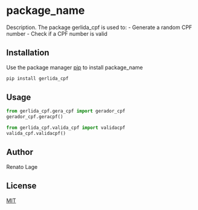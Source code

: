 # package_name

Description. 
The package gerlida_cpf is used to:
	- Generate a random CPF number
	- Check if a CPF number is valid

## Installation

Use the package manager [pip](https://pip.pypa.io/en/stable/) to install package_name

```bash
pip install gerlida_cpf
```

## Usage

```python
from gerlida_cpf.gera_cpf import gerador_cpf
gerador_cpf.geracpf()
```

```python
from gerlida_cpf.valida_cpf import validacpf
valida_cpf.validacpf()
```

## Author
Renato Lage

## License
[MIT](https://choosealicense.com/licenses/mit/)

